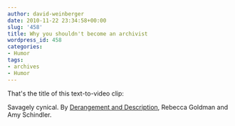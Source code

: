 ```yaml
---
author: david-weinberger
date: 2010-11-22 23:34:58+00:00
slug: '458'
title: Why you shouldn't become an archivist
wordpress_id: 458
categories:
- Humor
tags:
- archives
- Humor
---
```


That's the title of this text-to-video clip:

Savagely cynical. By [Derangement and Description](http://derangementanddescription.wordpress.com/2010/11/19/why-you-shouldnt-become-an-archivist-the-video/), Rebecca Goldman and Amy Schindler.
